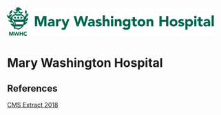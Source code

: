 # ![Mary Washington Hospital](https://raw.githubusercontent.com/jalbertbowden/virginia-hospital-costs-open-data/master/img/mary-washington-hospital-logo.png)  
# Mary Washington Hospital  

## References  

[CMS Extract 2018](https://www.marywashingtonhealthcare.com/documents/CMS_Extract_20181221.xlsx)  
